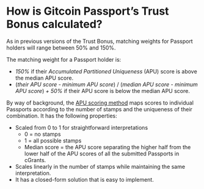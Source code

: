 # How is Gitcoin Passport’s Trust Bonus calculated?

As in previous versions of the Trust Bonus, matching weights for Passport holders will range between 50% and 150%.

The matching weight for a Passport holder is:

* _150%_ if their _Accumulated Partitioned Uniqueness_ (APU) score is above the median APU score.
* (_their APU score - minimum APU score_) / (_median APU score - minimum APU score_) _+ 50%_ if their APU score is below the median APU score.

By way of background, the [APU scoring method](https://docs.google.com/presentation/d/1h4\_hJdawGlf8VeJhdhJ5LKZfUh6PrBD\_0lLoDe7jwCM/edit?usp=sharing) maps scores to individual Passports according to the number of stamps and the uniqueness of their combination. It has the following properties:

* Scaled from 0 to 1 for straightforward interpretations
  * 0 = no stamps
  * 1 = all possible stamps
  * Median score = the APU score separating the higher half from the lower half of the APU scores of all the submitted Passports in cGrants.
* Scales linearly in the number of stamps while maintaining the same interpretation.
* It has a closed-form solution that is easy to implement.

